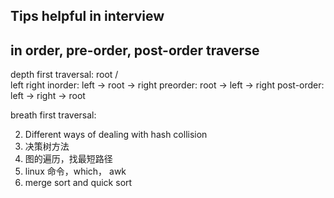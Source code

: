## Tips helpful in interview 

## in order, pre-order, post-order traverse

depth first traversal:
        root
        /   \
    left    right
inorder: left -> root -> right
preorder: root -> left -> right
post-order: left -> right -> root 

breath first traversal:



2. Different ways of dealing with hash collision 
3. 决策树方法
4. 图的遍历，找最短路径
5. linux 命令，which， awk
6. merge sort and quick sort 

